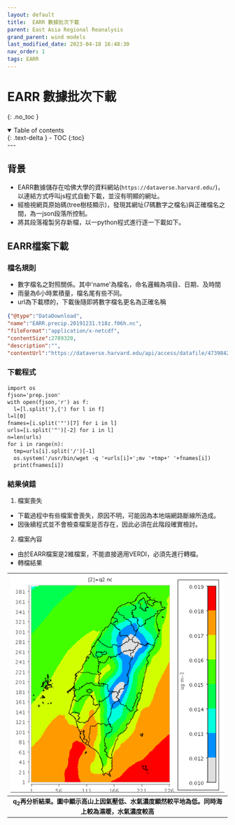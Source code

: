 ```yaml
---
layout: default
title:  EARR 數據批次下載
parent: East Asia Regional Reanalysis
grand_parent: wind models
last_modified_date: 2023-04-18 16:48:30
nav_order: 1
tags: EARR
---
```


# EARR 數據批次下載
{: .no_toc }

<details open markdown="block">
  <summary>
    Table of contents
  </summary>
  {: .text-delta }
- TOC
{:toc}
</details>
---

## 背景

- EARR數據儲存在哈佛大學的資料網站(`https://dataverse.harvard.edu/`)，以連結方式呼叫js程式自動下載，並沒有明顯的網址。
- 經檢視網頁原始碼(tree樹枝顯示)，發現其網址(7碼數字之檔名)與正確檔名之間，為一json段落所控制。
- 將其段落複製另存新檔，以一python程式進行逐一下載如下。

## EARR檔案下載

### 檔名規則

- 數字檔名之對照關係。其中'name'為檔名，命名邏輯為項目、日期、及時間
- 雨量為6小時累積量，檔名尾有些不同。
- url為下載標的，下載後隨即將數字檔名更名為正確名稱

```json
{"@type":"DataDownload",
"name":"EARR.precip.20191231.t18z.f06h.nc",
"fileFormat":"application/x-netcdf",
"contentSize":2789320,
"description":"",
"contentUrl":"https://dataverse.harvard.edu/api/access/datafile/4739842"}
```

### 下載程式

```ptython
import os
fjson='prep.json'
with open(fjson,'r') as f:
  l=[l.split('},{') for l in f]
l=l[0]
fnames=[i.split('"')[7] for i in l]
urls=[i.split('"')[-2] for i in l]
n=len(urls)
for i in range(n):
  tmp=urls[i].split('/')[-1]
  os.system('/usr/bin/wget -q '+urls[i]+';mv '+tmp+' '+fnames[i])
  print(fnames[i])
```

### 結果偵錯

1. 檔案喪失
  - 下載過程中有些檔案會喪失，原因不明，可能因為本地端網路斷線所造成。
  - 因後續程式並不會檢查檔案是否存在，因此必須在此階段確實檢討。
2. 檔案內容
  - 由於EARR檔案是2維檔案，不能直接適用VERDI，必須先進行轉檔。
  - 轉檔結果

| ![EARR_q2.png](https://raw.githubusercontent.com/sinotec2/Focus-on-Air-Quality/main/assets/images/EARR_q2.PNG)|
|:-:|
| <b>q<sub>2</sub>再分析結果。圖中顯示高山上因氣壓低、水氣濃度顯然較平地為低。同時海上較為濕暖，水氣濃度較高</b>|
